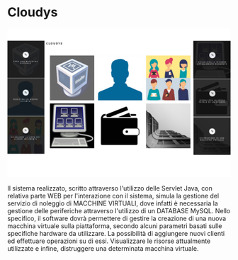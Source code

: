 # Cloudys 

![alt text](https://github.com/2wal3/Cloudys/blob/main/CloudysCover.jpg?raw=true)


Il sistema realizzato, scritto attraverso l'utilizzo delle Servlet Java, con relativa parte WEB per l'interazione con il sistema, simula la gestione del servizio di noleggio di MACCHINE VIRTUALI, dove infatti è necessaria la gestione delle periferiche attraverso l'utilizzo di un DATABASE MySQL.
Nello specifico, il software dovrà permettere di gestire la creazione di una nuova macchina virtuale sulla piattaforma, secondo alcuni parametri basati sulle specifiche hardware da utilizzare. La possibilità di aggiungere nuovi clienti ed effettuare operazioni su di essi. Visualizzare le risorse attualmente utilizzate e infine, distruggere una determinata macchina virtuale.